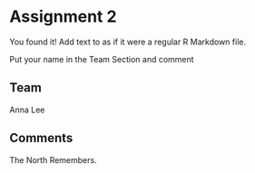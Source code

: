 # Assignment 2

You found it!  Add text to as if it were a regular R Markdown file.

Put your name in the Team Section and comment

## Team
Anna Lee

## Comments
The North Remembers.
